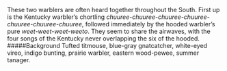 These two warblers are often heard together throughout the South. First up is the Kentucky warbler’s chortling _chuuree-chuuree-chuuree-chuuree-chuuree-chuuree-chuuree_, followed immediately by the hooded warbler’s pure _weet-weet-weet-weeto_. They seem to share the airwaves, with the four songs of the Kentucky never overlapping the six of the hooded.
#####Background
Tufted titmouse, blue-gray gnatcatcher, white-eyed vireo, indigo bunting, prairie warbler, eastern wood-pewee, summer tanager. 
